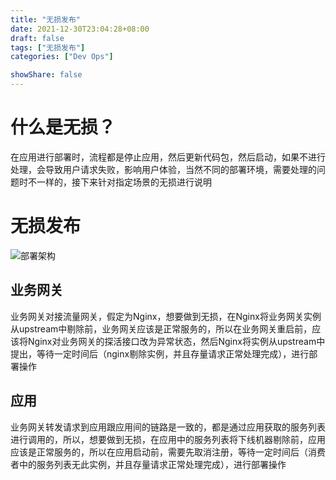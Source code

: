 ```yaml
---
title: "无损发布"
date: 2021-12-30T23:04:28+08:00
draft: false
tags: ["无损发布"]
categories: ["Dev Ops"]

showShare: false
---
```


# 什么是无损？

在应用进行部署时，流程都是停止应用，然后更新代码包，然后启动，如果不进行处理，会导致用户请求失败，影响用户体验，当然不同的部署环境，需要处理的问题时不一样的，接下来针对指定场景的无损进行说明

# 无损发布

![部署架构](img/server-architecture.png)

## 业务网关

业务网关对接流量网关，假定为Nginx，想要做到无损，在Nginx将业务网关实例从upstream中剔除前，业务网关应该是正常服务的，所以在业务网关重启前，应该将Nginx对业务网关的探活接口改为异常状态，然后Nginx将实例从upstream中提出，等待一定时间后（nginx剔除实例，并且存量请求正常处理完成），进行部署操作

## 应用

业务网关转发请求到应用跟应用间的链路是一致的，都是通过应用获取的服务列表进行调用的，所以，想要做到无损，在应用中的服务列表将下线机器剔除前，应用应该是正常服务的，所以在应用启动前，需要先取消注册，等待一定时间后（消费者中的服务列表无此实例，并且存量请求正常处理完成），进行部署操作
